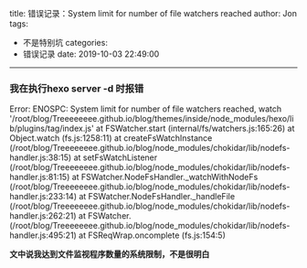 title: 错误记录：System limit for number of file watchers reached 
author: Jon
tags:

  - 不是特别坑
categories:
  - 错误记录
date: 2019-10-03 22:49:00
---
### 我在执行hexo server -d 时报错
Error: ENOSPC: System limit for number of file watchers reached, watch '/root/blog/Treeeeeeee.github.io/blog/themes/inside/node_modules/hexo/lib/plugins/tag/index.js'
    at FSWatcher.start (internal/fs/watchers.js:165:26)
    at Object.watch (fs.js:1258:11)
    at createFsWatchInstance (/root/blog/Treeeeeeee.github.io/blog/node_modules/chokidar/lib/nodefs-handler.js:38:15)
    at setFsWatchListener (/root/blog/Treeeeeeee.github.io/blog/node_modules/chokidar/lib/nodefs-handler.js:81:15)
    at FSWatcher.NodeFsHandler._watchWithNodeFs (/root/blog/Treeeeeeee.github.io/blog/node_modules/chokidar/lib/nodefs-handler.js:233:14)
    at FSWatcher.NodeFsHandler._handleFile (/root/blog/Treeeeeeee.github.io/blog/node_modules/chokidar/lib/nodefs-handler.js:262:21)
    at FSWatcher.<anonymous> (/root/blog/Treeeeeeee.github.io/blog/node_modules/chokidar/lib/nodefs-handler.js:495:21)
    at FSReqWrap.oncomplete (fs.js:154:5)

**文中说我达到文件监视程序数量的系统限制，不是很明白**

